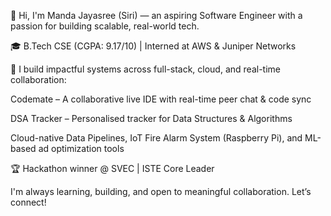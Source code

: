👋 Hi, I'm Manda Jayasree (Siri) — an aspiring Software Engineer with a passion for building scalable, real-world tech.

🎓 B.Tech CSE (CGPA: 9.17/10) | Interned at AWS & Juniper Networks

🚀 I build impactful systems across full-stack, cloud, and real-time collaboration:

Codemate – A collaborative live IDE with real-time peer chat & code sync

DSA Tracker – Personalised tracker for Data Structures & Algorithms

Cloud-native Data Pipelines, IoT Fire Alarm System (Raspberry Pi), and ML-based ad optimization tools

🏆 Hackathon winner @ SVEC | ISTE Core Leader

I'm always learning, building, and open to meaningful collaboration. Let’s connect!
